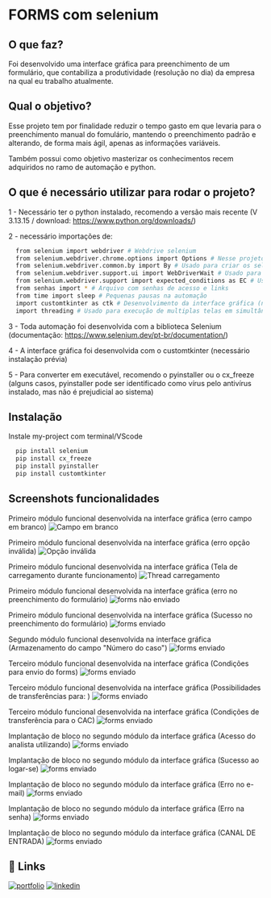 
# FORMS com selenium

## O que faz?

Foi desenvolvido uma interface gráfica para preenchimento de um formulário, que contabiliza a produtividade (resolução no dia) da empresa na qual eu trabalho atualmente.

## Qual o objetivo?

Esse projeto tem por finalidade reduzir o tempo gasto em que levaria para o preenchimento manual do fomulário, mantendo o preenchimento padrão e alterando, de forma mais ágil, apenas as informações variáveis.

Também possui como objetivo masterizar os conhecimentos recem adquiridos no ramo de automação e python.

## O que é necessário utilizar para rodar o projeto?

1 - Necessário ter o python instalado, recomendo a versão mais recente (V 3.13.15 / download: https://www.python.org/downloads/)

2 - necessário importações de:
```bash
  from selenium import webdriver # Webdrive selenium
  from selenium.webdriver.chrome.options import Options # Nesse projeto, foi utilizado para ocultar a interface gráfica do selenium
  from selenium.webdriver.common.by import By # Usado para criar os seletores
  from selenium.webdriver.support.ui import WebDriverWait # Usado para criar tempos de esperas para os seletores
  from selenium.webdriver.support import expected_conditions as EC # Usado para criar condições em conjunto com o WebDriverWait
  from senhas import * # Arquivo com senhas de acesso e links
  from time import sleep # Pequenas pausas na automação  
  import customtkinter as ctk # Desenvolvimento da interface gráfica (necessário instalação)
  import threading # Usado para execução de multiplas telas em simultâneo 
```

3 - Toda automação foi desenvolvida com a biblioteca Selenium (documentação: https://www.selenium.dev/pt-br/documentation/)

4 - A interface gráfica foi desenvolvida com o customtkinter (necessário instalação prévia)

5 - Para converter em executável, recomendo o pyinstaller ou o cx_freeze (alguns casos, pyinstaller pode ser identificado como vírus pelo antivírus instalado, mas não é prejudicial ao sistema)


## Instalação

Instale my-project com terminal/VScode

```bash
  pip install selenium
  pip install cx_freeze
  pip install pyinstaller
  pip install customtkinter
```
    
## Screenshots funcionalidades
Primeiro módulo funcional desenvolvida na interface gráfica (erro campo em branco)
![Campo em branco](https://github.com/irlan24/automacoes_WEB/blob/master/forms_app/funcionamento_img/campo_em_branco.png)

Primeiro módulo funcional desenvolvida na interface gráfica (erro opção inválida)
![Opção inválida](https://github.com/irlan24/automacoes_WEB/blob/master/forms_app/funcionamento_img/opcao_invalida.png)

Primeiro módulo funcional desenvolvida na interface gráfica (Tela de carregamento durante funcionamento)
![Thread carregamento](https://github.com/irlan24/automacoes_WEB/blob/master/forms_app/funcionamento_img/thread_carregamento.png)

Primeiro módulo funcional desenvolvida na interface gráfica (erro no preenchimento do formulário)
![forms não enviado](https://github.com/irlan24/automacoes_WEB/blob/master/forms_app/funcionamento_img/forms_nao_enviado.png)

Primeiro módulo funcional desenvolvida na interface gráfica (Sucesso no preenchimento do formulário)
![forms enviado](https://github.com/irlan24/automacoes_WEB/blob/master/forms_app/funcionamento_img/forms_enviado.png)

Segundo módulo funcional desenvolvida na interface gráfica (Armazenamento do campo "Número do caso")
![forms enviado](https://github.com/irlan24/automacoes_WEB/blob/master/forms_app/funcionamento_img/att_segunda_coluna_0.png)

Terceiro módulo funcional desenvolvida na interface gráfica (Condições para envio do forms)
![forms enviado](https://github.com/irlan24/automacoes_WEB/blob/master/forms_app/funcionamento_img/att_terceira_coluna_0.png)

Terceiro módulo funcional desenvolvida na interface gráfica (Possibilidades de transferências para: )
![forms enviado](https://github.com/irlan24/automacoes_WEB/blob/master/forms_app/funcionamento_img/att_terceira_coluna_1.png)

Terceiro módulo funcional desenvolvida na interface gráfica (Condições de transferência para o CAC)
![forms enviado](https://github.com/irlan24/automacoes_WEB/blob/master/forms_app/funcionamento_img/att_terceira_coluna_2.png)

Implantação de bloco no segundo módulo da interface gráfica (Acesso do analista utilizando)
![forms enviado](https://github.com/irlan24/automacoes_WEB/blob/master/forms_app/funcionamento_img/att_segunda_coluna_1.png)

Implantação de bloco no segundo módulo da interface gráfica (Sucesso ao logar-se)
![forms enviado](https://github.com/irlan24/automacoes_WEB/blob/master/forms_app/funcionamento_img/att_segunda_coluna_2.png)

Implantação de bloco no segundo módulo da interface gráfica (Erro no e-mail)
![forms enviado](https://github.com/irlan24/automacoes_WEB/blob/master/forms_app/funcionamento_img/att_segunda_coluna_3.png)

Implantação de bloco no segundo módulo da interface gráfica (Erro na senha)
![forms enviado](https://github.com/irlan24/automacoes_WEB/blob/master/forms_app/funcionamento_img/att_segunda_coluna_4.png)

Implantação de bloco no segundo módulo da interface gráfica (CANAL DE ENTRADA)
![forms enviado](https://github.com/irlan24/automacoes_WEB/blob/master/forms_app/funcionamento_img/att_segunda_coluna_5.png)

## 🔗 Links
[![portfolio](https://img.shields.io/badge/my_portfolio-000?style=for-the-badge&logo=ko-fi&logoColor=white)](https://github.com/irlan24?tab=repositories)
[![linkedin](https://img.shields.io/badge/linkedin-0A66C2?style=for-the-badge&logo=linkedin&logoColor=white)](https://www.linkedin.com/in/irlan24/)


